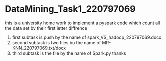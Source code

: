 # DataMining_Task1_220797069

this is a university home work to implement a pyspark code which count all the data set by their first letter diffrence

1. first subtask is push by the name of spark_VS_hadoop_220797069.docx
2. second subtask is two files bu the name of MR-KNN_220797069.txt/docx
3. third subtask is the file by the name of Spark.py
thanks

